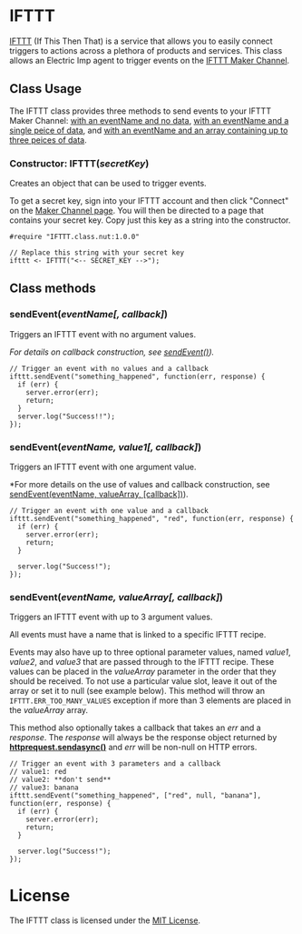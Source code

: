 # IFTTT #

[IFTTT](https://ifttt.com) (If This Then That) is a service that allows you to easily connect triggers to actions across a plethora of products and services. This class allows an Electric Imp agent to trigger events on the [IFTTT Maker Channel](https://ifttt.com/maker).

## Class Usage ##

The IFTTT class provides three methods to send events to your IFTTT Maker Channel: [with an eventName and no data](#sendeventeventname-callback), [with an eventName and a single peice of data](#sendeventeventname-value1-callback), and [with an eventName and an array containing up to three peices of data](#sendeventeventname-valuearray-callback).

### Constructor: IFTTT(*secretKey*) ###

Creates an object that can be used to trigger events.

To get a secret key, sign into your IFTTT account and then click "Connect" on the [Maker Channel page](https://ifttt.com/maker). You will then be directed to a page that contains your secret key. Copy just this key as a string into the constructor.

```squirrel
#require "IFTTT.class.nut:1.0.0"

// Replace this string with your secret key
ifttt <- IFTTT("<-- SECRET_KEY -->");
```

## Class methods ##

### sendEvent(*eventName[, callback]*) ###

Triggers an IFTTT event with no argument values.

*For details on callback construction, see [*sendEvent()*](#sendeventeventname-valuearray-callback)).*

```squirrel
// Trigger an event with no values and a callback
ifttt.sendEvent("something_happened", function(err, response) {
  if (err) {
    server.error(err);
    return;
  }
  server.log("Success!!");
});
```

### sendEvent(*eventName, value1[, callback]*) ###

Triggers an IFTTT event with one argument value.

*For more details on the use of values and callback construction, see [sendEvent(eventName, valueArray, [callback])](#sendeventeventname-valuearray-callback)).

```squirrel
// Trigger an event with one value and a callback
ifttt.sendEvent("something_happened", "red", function(err, response) {
  if (err) {
    server.error(err);
    return;
  }

  server.log("Success!");
});
```

### sendEvent(*eventName, valueArray[, callback]*) ###

Triggers an IFTTT event with up to 3 argument values.

All events must have a name that is linked to a specific IFTTT recipe.

Events may also have up to three optional parameter values, named *value1*, *value2*, and *value3* that are passed through to the IFTTT recipe. These values can be placed in the *valueArray* parameter in the order that they should be received. To not use a particular value slot, leave it out of the array or set it to null (see example below). This method will throw an `IFTTT.ERR_TOO_MANY_VALUES` exception if more than 3 elements are placed in the *valueArray* array.

This method also optionally takes a callback that takes an *err* and a *response*. The *response* will always be the response object returned by [**httprequest.sendasync()**](https://developer.electricimp.com/api/httprequest/sendasync/) and *err* will be non-null on HTTP errors.

```squirrel
// Trigger an event with 3 parameters and a callback
// value1: red
// value2: **don't send**
// value3: banana
ifttt.sendEvent("something_happened", ["red", null, "banana"], function(err, response) {
  if (err) {
    server.error(err);
    return;
  }

  server.log("Success!");
});
```

# License #

The IFTTT class is licensed under the [MIT License](https://github.com/electricimp/ifttt/tree/master/LICENSE).
